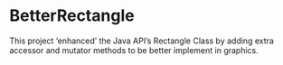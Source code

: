 # BetterRectangle
This project ‘enhanced’ the Java API’s Rectangle Class by adding extra accessor and mutator methods to be better implement in graphics.
